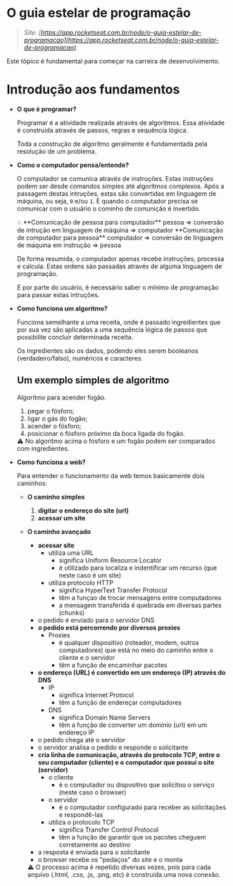 # O guia estelar de programação

> *Site: [https://app.rocketseat.com.br/node/o-guia-estelar-de-programacao](https://app.rocketseat.com.br/node/o-guia-estelar-de-programacao)*
> 

Este tópico é fundamental para começar na carreira de desenvolvimento.

# Introdução aos fundamentos

- **O que é programar?**
    
    Programar é a atividade realizada através de algoritmos. Essa atividade é construida através de passos, regras e sequência lógica.
    
    Toda a construção de algoritmo geralmente é fundamentada pela resolução de um problema.
    
- **Como o computador pensa/entende?**
    
    O computador se comunica através de instruções. Estas instruções podem ser desde comandos simples até algoritmos complexos. Após a passagem destas intruções, estas são convertidas em linguagem de máquina, ou seja, `0` e/ou `1`. E quando o computador precisa se comunicar com o usuário o cominho de comunição é invertido.
    
    <aside>
    💡 **Comunicação de pessoa para computador**
    pessoa ⇒ conversão de intrução em linguagem de máquina ⇒ computador
    **Comunicação de computador para pessoa**
    computador ⇒ conversão de linguagem de máquina em instrução ⇒ pessoa
    
    </aside>
    
    De forma resumida, o computador apenas recebe instruções, processa e calcula. Estas ordens são passadas através de alguma linguagem de programação.
    
    E por parte do usuário, é necessário saber o mínimo de programação para passar estas intruções.
    
- **Como funciona um algoritmo?**
    
    Funciona semelhante a uma receita, onde é passado ingredientes que por sua vez são aplicadas a uma sequência lógica de passos que possibilite concluir determinada receita.
    
    Os ingredientes são os dados, podendo eles serem booleanos (verdadeiro/falso), numéricos e caracteres.
    
    ## Um exemplo simples de algoritmo
    
    Algoritmo para acender fogão.
    
    1. pegar o fósforo;
    2. ligar o gás do fogão;
    3. acender o fósforo;
    4. posicionar o fósforo próximo da boca ligada do fogão.
    
    <aside>
    ⚠️ No algoritmo acima o fósforo e um fogão podem ser comparados com ingredientes.
    
    </aside>
    
- **Como funciona a web?**
    
    Para entender o funcionamento da web temos basicamente dois caminhos:
    
    - **O caminho simples**
        1. **digitar o endereço do site (url)**
        2. **acessar um site**
    - **O caminho avançado**
        - **acessar site**
            - utiliza uma URL
                - significa Uniform Resource Locator
                - é utilizado para localiza e indentificar um recurso (que neste caso é um site)
            - utiliza protocolo HTTP
                - significa HyperText Transfer Protocol
                - têm a funçao de trocar mensagens entre computadores
                - a mensagem transferida é quebrada em diversas partes (chunks)
        - o pedido é enviado para o servidor DNS
        - **o pedido está percorrendo por diversos proxies**
            - Proxies
                - é qualquer dispositivo (roteador, modem, outros computadores) que está no meio do caminho entre o cliente e o servidor
                - têm a função de encaminhar pacotes
        - **o endereço (URL) é convertido em um endereço (IP) através do DNS**
            - IP
                - significa Internet Protocol
                - têm a função de endereçar computadores
            - DNS
                - significa Domain Name Servers
                - tẽm a função de converter um domínio (url) em um endereço IP
        - o pedido chega até o servidor
        - o servidor análisa o pedido e responde o solicitante
        - **cria linha de comunicação, através do protocolo TCP, entre o seu computador (cliente) e o computador que possui o site (servidor)**
            - o cliente
                - é o computador ou dispositivo que solicitou o serviço (neste caso o browser)
            - o servidor
                - é o computador configurado para receber as solicitações e respondê-las
            - utiliza o protocolo TCP
                - significa Transfer Control Protocol
                - têm a função de garantir que os pacotes cheguem corretamente ao destino
        - a resposta é enviada para o solicitante
        - o browser recebe os "pedaços" do site e o monta
        
        <aside>
        ⚠️ O processo acima é repetido diversas vezes, pois para cada arquivo (.html, .css, .js, .png, etc) é construída uma nova conexão.
        
        </aside>